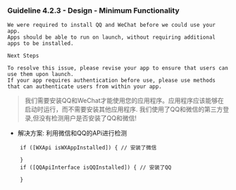 ### Guideline 4.2.3 - Design - Minimum Functionality

```
We were required to install QQ and WeChat before we could use your app.
Apps should be able to run on launch, without requiring additional apps to be installed.

Next Steps

To resolve this issue, please revise your app to ensure that users can use them upon launch. 
If your app requires authentication before use, please use methods that can authenticate users from within your app.
```
> 我们需要安装QQ和WeChat才能使用您的应用程序。应用程序应该能够在启动时运行，而不需要安装其他应用程序. 我们使用了QQ和微信的第三方登录,但没有检测用户是否安装了QQ和微信! 

- 解决方案:
利用微信和QQ的APi进行检测
```
    if ([WXApi isWXAppInstalled]) { // 安装了微信

    }
    if ([QQApiInterface isQQInstalled]) { // 安装了QQ

    }
```

